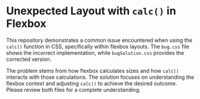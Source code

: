 # Unexpected Layout with `calc()` in Flexbox

This repository demonstrates a common issue encountered when using the `calc()` function in CSS, specifically within flexbox layouts. The `bug.css` file shows the incorrect implementation, while `bugSolution.css` provides the corrected version.

The problem stems from how flexbox calculates sizes and how `calc()` interacts with those calculations.  The solution focuses on understanding the flexbox context and adjusting `calc()` to achieve the desired outcome.  Please review both files for a complete understanding.

